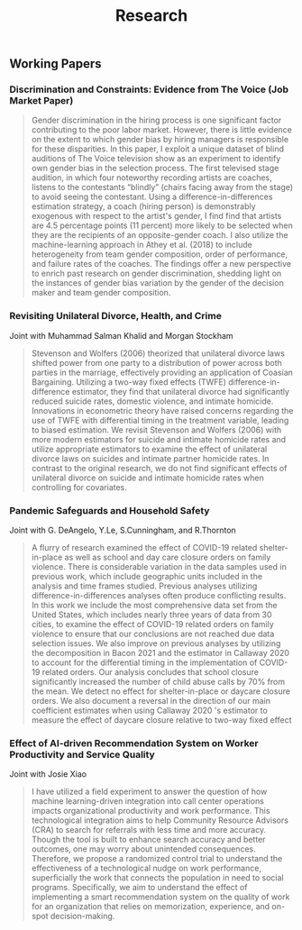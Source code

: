 ﻿---
layout: archive
title: "Research"
permalink: /research/
author_profile: true
redirect_from:
  - /resume
---

## Working Papers

### Discrimination and Constraints: Evidence from The Voice (Job Market Paper)


>Gender discrimination in the hiring process is one significant factor contributing to the poor labor market. However, there is little evidence on the extent to which gender bias by hiring managers is responsible for these disparities. In this paper, I exploit a unique dataset of blind auditions of The Voice television show as an experiment to identify own gender bias in the selection process. The first televised stage audition, in which four noteworthy recording artists are coaches, listens to the contestants “blindly”  (chairs facing away from the stage) to avoid seeing the contestant. Using a difference-in-differences estimation strategy, a coach (hiring person) is demonstrably exogenous with respect to the artist's gender, I find find that artists are 4.5 percentage points (11 percent) more likely to be selected when they are the recipients of an opposite-gender coach. I also utilize the machine-learning approach in Athey et al. (2018) to include heterogeneity from team gender composition, order of performance, and failure rates of the coaches. The findings offer a new perspective to enrich past research on gender discrimination, shedding light on the instances of gender bias variation by the gender of the decision maker and team gender composition.


### Revisiting Unilateral Divorce, Health, and Crime

Joint with Muhammad Salman Khalid and Morgan Stockham


> Stevenson and Wolfers (2006) theorized that unilateral divorce laws shifted power from one party to a distribution of power across both parties in the marriage, effectively providing an application of Coasian Bargaining. Utilizing a two-way fixed effects (TWFE) difference-in-difference estimator, they find that unilateral divorce had significantly reduced suicide rates, domestic violence, and intimate homicide. Innovations in econometric theory have raised concerns regarding the use of TWFE with differential timing in the treatment variable, leading to biased estimation. We revisit Stevenson and Wolfers (2006) with more modern estimators for suicide and intimate homicide rates and utilize appropriate estimators to examine the effect of unilateral divorce laws on suicides and intimate partner homicide rates. In contrast to the original research, we do not find significant effects of unilateral divorce on suicide and intimate homicide rates when controlling for covariates.

### Pandemic Safeguards and Household Safety

Joint with G. DeAngelo, Y.Le, S.Cunningham, and R.Thornton



> A flurry of research examined the effect of COVID-19 related shelter-in-place as well as school and day care closure orders on family violence. There is considerable variation in the data samples used in previous work, which include geographic units included in the analysis and time frames studied. Previous analyses utilizing difference-in-differences analyses often produce conflicting results. In this work we include the most comprehensive data set from the United States, which includes nearly three years of data from 30 cities, to examine the effect of COVID-19 related orders on family violence to ensure that our conclusions are not reached due data selection issues. We also improve on previous analyses by utilizing the decomposition in Bacon 2021 and the estimator in Callaway 2020 to account for the differential timing in the implementation of COVID-19 related orders. Our analysis concludes that school closure significantly increased the number of child abuse calls by 70% from the mean. We detect no effect for shelter-in-place or daycare closure orders. We also document a reversal in the direction of our main coefficient estimates when using Callaway 2020 's estimator to measure the effect of daycare closure relative to two-way fixed effect


### Effect of AI-driven Recommendation System on Worker Productivity and Service Quality 

Joint with Josie Xiao

> I have utilized a field experiment to answer the question of how machine learning-driven integration into call center operations impacts organizational productivity and work performance. This technological integration aims to help Community Resource Advisors (CRA) to search for referrals with less time and more accuracy. Though the tool is built to enhance search accuracy and better outcomes, one may worry about unintended consequences. Therefore, we propose a randomized control trial to understand the effectiveness of a technological nudge on work performance, superficially the work that connects the population in need to social programs. Specifically, we aim to understand the effect of implementing a smart recommendation system on the quality of work for an organization that relies on memorization, experience, and on-spot decision-making.
